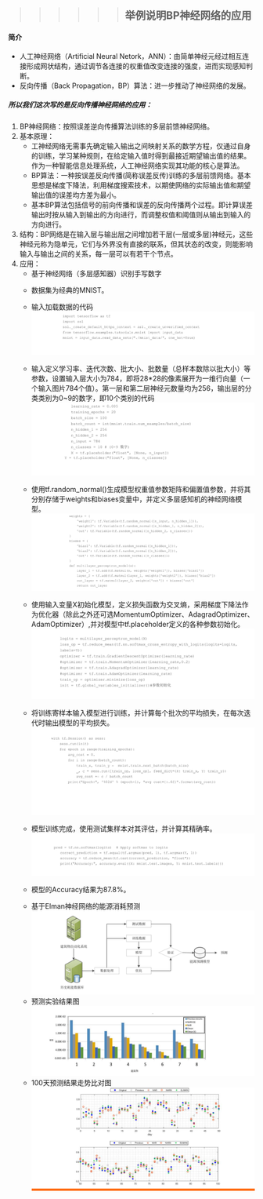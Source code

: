 >>>>>> ## 举例说明BP神经网络的应用
#### 简介
+ 人工神经网络（Artificial Neural Netork，ANN）：由简单神经元经过相互连接形成网状结构，通过调节各连接的权重值改变连接的强度，进而实现感知判断。
+ 反向传播（Back Propagation，BP）算法：进一步推动了神经网络的发展。
  
##### 所以我们这次写的是反向传播神经网络的应用：
1. BP神经网络：按照误差逆向传播算法训练的多层前馈神经网络。
2. 基本原理：
    + 工神经网络无需事先确定输入输出之间映射关系的数学方程，仅通过自身的训练，学习某种规则，在给定输入值时得到最接近期望输出值的结果。作为一种智能信息处理系统，人工神经网络实现其功能的核心是算法。
    + BP算法：一种按误差反向传播(简称误差反传)训练的多层前馈网络。基本思想是梯度下降法，利用梯度搜索技术，以期使网络的实际输出值和期望输出值的误差均方差为最小。
    + 基本BP算法包括信号的前向传播和误差的反向传播两个过程。即计算误差输出时按从输入到输出的方向进行，而调整权值和阈值则从输出到输入的方向进行。
3. 结构：BP网络是在输入层与输出层之间增加若干层(一层或多层)神经元，这些神经元称为隐单元，它们与外界没有直接的联系，但其状态的改变，则能影响输入与输出之间的关系，每一层可以有若干个节点。
4. 应用：
   + 基于神经网络（多层感知器）识别手写数字
    - 数据集为经典的MNIST。
    - 输入加载数据的代码 ![](1.jpg)
   
    - 输入定义学习率、迭代次数、批大小、批数量（总样本数除以批大小）等参数，设置输入层大小为784，即将28*28的像素展开为一维行向量（一个输入图片784个值）。第一层和第二层神经元数量均为256，输出层的分类类别为0~9的数字，即10个类别的代码 ![](2.jpg)
    
    - 使用tf.random_normal()生成模型权重值参数矩阵和偏置值参数，并将其分别存储于weights和biases变量中，并定义多层感知机的神经网络模型。![](3.jpg)
  
    - 使用输入变量X初始化模型，定义损失函数为交叉熵，采用梯度下降法作为优化器（除此之外还可选MomentumOptimizer、AdagradOptimizer、AdamOptimizer）,并对模型中tf.placeholder定义的各种参数初始化。
    ![](4.jpg)

    - 将训练寄样本输入模型进行训练，并计算每个批次的平均损失，在每次迭代时输出模型的平均损失。![](5.jpg)
    
    - 模型训练完成，使用测试集样本对其评估，并计算其精确率。![](6.jpg)
    
    - 模型的Accuracy结果为87.8%。 
   +  基于Elman神经网络的能源消耗预测 ![](7.png) 
    - 预测实验结果图 ![](8.png)
    - 100天预测结果走势比对图 ![](9.png)